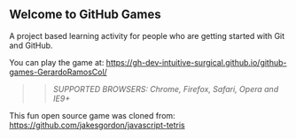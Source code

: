 ## Welcome to GitHub Games

A project based learning activity for people who are getting started with Git and GitHub.

You can play the game at: https://gh-dev-intuitive-surgical.github.io/github-games-GerardoRamosCol/

>> _*SUPPORTED BROWSERS*: Chrome, Firefox, Safari, Opera and IE9+_

This fun open source game was cloned from: https://github.com/jakesgordon/javascript-tetris

